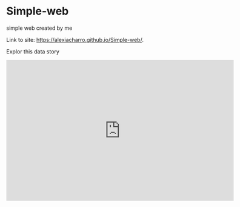 # Simple-web
simple web created by me

Link to site: https://alexiacharro.github.io/Simple-web/.

Explor this data story
<iframe width="600" height="371" seamless frameborder="0" scrolling="no" src="https://docs.google.com/spreadsheets/d/e/2PACX-1vRpabNcA_b7aztmg6dXcJ3bDwRE9SpDCO_XGuMGmM5gBNixli_uqUU7XkXYMi7zBfALICQleq_UAv7Z/pubchart?oid=543760935&amp;format=interactive"></iframe>
